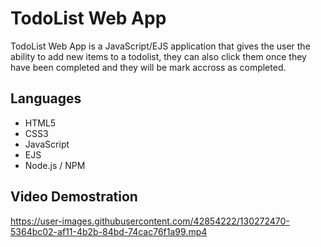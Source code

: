 # TodoList Web App

TodoList Web App is a JavaScript/EJS application that gives the user the ability to add new items to a todolist, they can also click them once they have been completed and they will be mark accross as completed. 

## Languages
* HTML5
* CSS3
* JavaScript 
* EJS
* Node.js / NPM

## Video Demostration 


https://user-images.githubusercontent.com/42854222/130272470-5364bc02-af11-4b2b-84bd-74cac76f1a99.mp4



